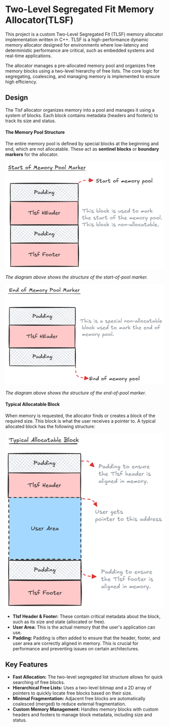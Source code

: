 # Two-Level Segregated Fit Memory Allocator(TLSF)
This project is a custom Two-Level Segregated Fit (TLSF) memory allocator implementation written in C++. TLSF is a high-performance dynamic memory allocator designed for environments where low-latency and deterministic performance are critical, such as embedded systems and real-time applications.

The allocator manages a pre-allocated memory pool and organizes free memory blocks using a two-level hierarchy of free lists. The core logic for segregating, coalescing, and managing memory is implemented to ensure high efficiency.


## Design

The Tlsf allocator organizes memory into a pool and manages it using a system of blocks. Each block contains metadata (headers and footers) to track its size and status.

#### The Memory Pool Structure

The entire memory pool is defined by special blocks at the beginning and end, which are not allocatable. These act as **sentinel blocks** or **boundary markers** for the allocator.


![Start-of-pool marker](diagrams/start-marker.png)

*The diagram above shows the structure of the start-of-pool marker.*


![End-of-pool marker](diagrams/end-marker.png)

*The diagram above shows the structure of the end-of-pool marker.*

#### Typical Allocatable Block

When memory is requested, the allocator finds or creates a block of the required size. This block is what the user receives a pointer to. A typical allocated block has the following structure:

![Typical Allocatable Block](diagrams/typical-allocatable-block.png)

* **Tlsf Header & Footer:** These contain critical metadata about the block, such as its size and state (allocated or free).
* **User Area:** This is the actual memory that the user's application can use.
* **Padding:** Padding is often added to ensure that the header, footer, and user area are correctly aligned in memory. This is crucial for performance and preventing issues on certain architectures.

## Key Features

* **Fast Allocation:** The two-level segregated list structure allows for quick searching of free blocks.
* **Hierarchical Free Lists:** Uses a two-level bitmap and a 2D array of pointers to quickly locate free blocks based on their size.
* **Minimal Fragmentation:** Adjacent free blocks are automatically coalesced (merged) to reduce external fragmentation.
* **Custom Memory Management:** Handles memory blocks with custom headers and footers to manage block metadata, including size and status.

